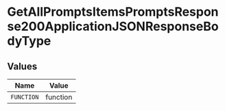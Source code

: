 # GetAllPromptsItemsPromptsResponse200ApplicationJSONResponseBodyType


## Values

| Name       | Value      |
| ---------- | ---------- |
| `FUNCTION` | function   |